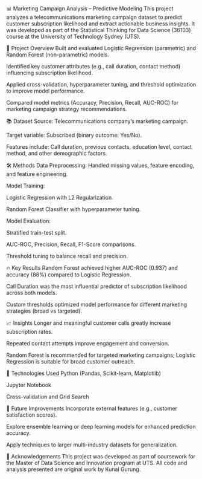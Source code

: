 📊 Marketing Campaign Analysis – Predictive Modeling
This project analyzes a telecommunications marketing campaign dataset to predict customer subscription likelihood and extract actionable business insights.
It was developed as part of the Statistical Thinking for Data Science (36103) course at the University of Technology Sydney (UTS).

📄 Project Overview
Built and evaluated Logistic Regression (parametric) and Random Forest (non-parametric) models.

Identified key customer attributes (e.g., call duration, contact method) influencing subscription likelihood.

Applied cross-validation, hyperparameter tuning, and threshold optimization to improve model performance.

Compared model metrics (Accuracy, Precision, Recall, AUC-ROC) for marketing campaign strategy recommendations.

📚 Dataset
Source: Telecommunications company’s marketing campaign.

Target variable: Subscribed (binary outcome: Yes/No).

Features include: Call duration, previous contacts, education level, contact method, and other demographic factors.

🛠️ Methods
Data Preprocessing: Handled missing values, feature encoding, and feature engineering.

Model Training:

Logistic Regression with L2 Regularization.

Random Forest Classifier with hyperparameter tuning.

Model Evaluation:

Stratified train-test split.

AUC-ROC, Precision, Recall, F1-Score comparisons.

Threshold tuning to balance recall and precision.

🔥 Key Results
Random Forest achieved higher AUC-ROC (0.937) and accuracy (88%) compared to Logistic Regression.

Call Duration was the most influential predictor of subscription likelihood across both models.

Custom thresholds optimized model performance for different marketing strategies (broad vs targeted).

📈 Insights
Longer and meaningful customer calls greatly increase subscription rates.

Repeated contact attempts improve engagement and conversion.

Random Forest is recommended for targeted marketing campaigns; Logistic Regression is suitable for broad customer outreach.

📌 Technologies Used
Python (Pandas, Scikit-learn, Matplotlib)

Jupyter Notebook

Cross-validation and Grid Search

🚀 Future Improvements
Incorporate external features (e.g., customer satisfaction scores).

Explore ensemble learning or deep learning models for enhanced prediction accuracy.

Apply techniques to larger multi-industry datasets for generalization.

📜 Acknowledgements
This project was developed as part of coursework for the Master of Data Science and Innovation program at UTS.
All code and analysis presented are original work by Kunal Gurung.
